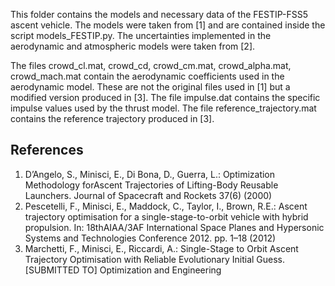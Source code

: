 This folder contains the models and necessary data of the FESTIP-FSS5 ascent vehicle. The models were taken from [1] and are contained inside the script models_FESTIP.py.
The uncertainties implemented in the aerodynamic and atmospheric models were taken from [2].

The files crowd_cl.mat, crowd_cd, crowd_cm.mat, crowd_alpha.mat, crowd_mach.mat contain the aerodynamic coefficients used in the aerodynamic model. These are not the original files used in [1] but a modified version produced in [3]. 
The file impulse.dat contains the specific impulse values used by the thrust model. 
The file reference_trajectory.mat contains the reference trajectory produced in [3].


## References
1. D’Angelo, S., Minisci, E., Di Bona, D., Guerra, L.: Optimization Methodology forAscent Trajectories of Lifting-Body Reusable Launchers. Journal of Spacecraft and Rockets 37(6) (2000)
2. Pescetelli, F., Minisci, E., Maddock, C., Taylor, I., Brown, R.E.: Ascent trajectory optimisation  for  a  single-stage-to-orbit  vehicle  with  hybrid  propulsion.  In:  18thAIAA/3AF International Space Planes and Hypersonic Systems and Technologies Conference 2012. pp. 1–18 (2012)
3. Marchetti, F., Minisci, E., Riccardi, A.: Single-Stage to Orbit Ascent Trajectory Optimisation with Reliable Evolutionary Initial Guess. [SUBMITTED TO] Optimization and Engineering
